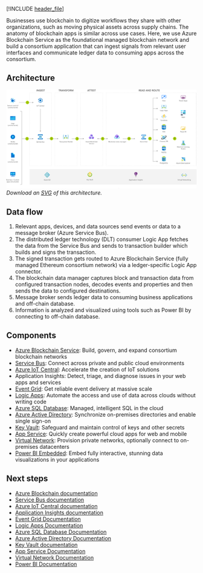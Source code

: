 


[!INCLUDE [header_file](../../../includes/sol-idea-header.md)]

Businesses use blockchain to digitize workflows they share with other organizations, such as moving physical assets across supply chains. The anatomy of blockchain apps is similar across use cases. Here, we use Azure Blockchain Service as the foundational managed blockchain network and build a consortium application that can ingest signals from relevant user interfaces and communicate ledger data to consuming apps across the consortium.

## Architecture

![Architecture diagram](../media/blockchain-workflow-application.png)
*Download an [SVG](../media/blockchain-workflow-application.svg) of this architecture.*

## Data flow

1. Relevant apps, devices, and data sources send events or data to a message broker (Azure Service Bus).
1. The distributed ledger technology (DLT) consumer Logic App fetches the data from the Service Bus and sends to transaction builder which builds and signs the transaction.
1. The signed transaction gets routed to Azure Blockchain Service (fully managed Ethereum consortium network) via a ledger-specific Logic App connector.
1. The blockchain data manager captures block and transaction data from configured transaction nodes, decodes events and properties and then sends the data to configured destinations.
1. Message broker sends ledger data to consuming business applications and off-chain database.
1. Information is analyzed and visualized using tools such as Power BI by connecting to off-chain database.

## Components

* [Azure Blockchain Service](https://azure.microsoft.com/services/blockchain-service): Build, govern, and expand consortium blockchain networks
* [Service Bus](https://azure.microsoft.com/services/service-bus): Connect across private and public cloud environments
* [Azure IoT Central](https://azure.microsoft.com/services/iot-central): Accelerate the creation of IoT solutions
* Application Insights: Detect, triage, and diagnose issues in your web apps and services
* [Event Grid](https://azure.microsoft.com/services/event-grid): Get reliable event delivery at massive scale
* [Logic Apps](https://azure.microsoft.com/services/logic-apps): Automate the access and use of data across clouds without writing code
* [Azure SQL Database](https://azure.microsoft.com/services/sql-database): Managed, intelligent SQL in the cloud
* [Azure Active Directory](https://azure.microsoft.com/services/active-directory): Synchronize on-premises directories and enable single sign-on
* [Key Vault](https://azure.microsoft.com/services/key-vault): Safeguard and maintain control of keys and other secrets
* [App Service](https://azure.microsoft.com/services/app-service): Quickly create powerful cloud apps for web and mobile
* [Virtual Network](https://azure.microsoft.com/services/virtual-network): Provision private networks, optionally connect to on-premises datacenters
* [Power BI Embedded](https://azure.microsoft.com/services/power-bi-embedded): Embed fully interactive, stunning data visualizations in your applications

## Next steps

* [Azure Blockchain documentation](/azure/blockchain/service)
* [Service Bus documentation](/azure/service-bus)
* [Azure IoT Central documentation](/azure/iot-central)
* [Application Insights documentation](/azure/azure-monitor/learn/tutorial-runtime-exceptions)
* [Event Grid Documentation](/azure/event-grid)
* [Logic Apps Documentation](/azure/logic-apps)
* [Azure SQL Database Documentation](/azure/sql-database)
* [Azure Active Directory Documentation](/azure/active-directory)
* [Key Vault documentation](/azure/key-vault)
* [App Service Documentation](/azure/app-service)
* [Virtual Network Documentation](/azure/virtual-network)
* [Power BI Documentation](/azure/power-bi-embedded)
